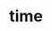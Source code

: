 ---
title: "time"
layout: cache
categories: [package, develop]
meta: {"versions": ["1.9"], "compilers": ["gcc@=7.3.1"], "oss": ["amzn2"], "platforms": ["linux"], "targets": ["aarch64", "neoverse_n1", "x86_64_v3"], "stacks": ["aws-isc", "aws-isc-aarch64", "root"], "num_specs": 6, "num_specs_by_stack": {"aws-isc-aarch64": 4, "root": 6, "aws-isc": 2}}
spec_details: [{"hash": "6vqinv3mfiku3l645nut3bf7vappl6jo", "compiler": "gcc@=7.3.1", "versions": ["1.9"], "os": "amzn2", "platform": "linux", "target": "aarch64", "variants": ["build_system=autotools"], "stacks": ["aws-isc-aarch64", "root"], "size": "-", "tarball": "https://binaries.spack.io/develop/build_cache/linux-amzn2-aarch64/gcc-7.3.1/time-1.9/linux-amzn2-aarch64-gcc-7.3.1-time-1.9-6vqinv3mfiku3l645nut3bf7vappl6jo.spack"}, {"hash": "itd56afp4ro3smwmvacwfube6dvvp64o", "compiler": "gcc@=7.3.1", "versions": ["1.9"], "os": "amzn2", "platform": "linux", "target": "aarch64", "variants": ["build_system=autotools"], "stacks": ["aws-isc-aarch64", "root"], "size": "-", "tarball": "https://binaries.spack.io/develop/build_cache/linux-amzn2-aarch64/gcc-7.3.1/time-1.9/linux-amzn2-aarch64-gcc-7.3.1-time-1.9-itd56afp4ro3smwmvacwfube6dvvp64o.spack"}, {"hash": "ae5jsfa5xrp4c3xdu2ndnskgka7ze2mw", "compiler": "gcc@=7.3.1", "versions": ["1.9"], "os": "amzn2", "platform": "linux", "target": "neoverse_n1", "variants": ["build_system=autotools"], "stacks": ["aws-isc-aarch64", "root"], "size": "-", "tarball": "https://binaries.spack.io/develop/build_cache/linux-amzn2-neoverse_n1/gcc-7.3.1/time-1.9/linux-amzn2-neoverse_n1-gcc-7.3.1-time-1.9-ae5jsfa5xrp4c3xdu2ndnskgka7ze2mw.spack"}, {"hash": "qcm6lxamn7oga2srvljfwwrihhh3sjbr", "compiler": "gcc@=7.3.1", "versions": ["1.9"], "os": "amzn2", "platform": "linux", "target": "neoverse_n1", "variants": ["build_system=autotools"], "stacks": ["aws-isc-aarch64", "root"], "size": "-", "tarball": "https://binaries.spack.io/develop/build_cache/linux-amzn2-neoverse_n1/gcc-7.3.1/time-1.9/linux-amzn2-neoverse_n1-gcc-7.3.1-time-1.9-qcm6lxamn7oga2srvljfwwrihhh3sjbr.spack"}, {"hash": "o43g3ofxdgy7ahe7hrjr2eff7tcze6ke", "compiler": "gcc@=7.3.1", "versions": ["1.9"], "os": "amzn2", "platform": "linux", "target": "x86_64_v3", "variants": ["build_system=autotools"], "stacks": ["root", "aws-isc"], "size": "-", "tarball": "https://binaries.spack.io/develop/build_cache/linux-amzn2-x86_64_v3/gcc-7.3.1/time-1.9/linux-amzn2-x86_64_v3-gcc-7.3.1-time-1.9-o43g3ofxdgy7ahe7hrjr2eff7tcze6ke.spack"}, {"hash": "kqoaqdeo4ek3fmgddb7exy4dhh27qwmy", "compiler": "gcc@=7.3.1", "versions": ["1.9"], "os": "amzn2", "platform": "linux", "target": "x86_64_v3", "variants": ["build_system=autotools"], "stacks": ["root", "aws-isc"], "size": "-", "tarball": "https://binaries.spack.io/develop/build_cache/linux-amzn2-x86_64_v3/gcc-7.3.1/time-1.9/linux-amzn2-x86_64_v3-gcc-7.3.1-time-1.9-kqoaqdeo4ek3fmgddb7exy4dhh27qwmy.spack"}]
---
